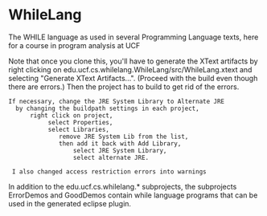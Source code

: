 # WhileLang
The WHILE language as used in several Programming Language texts, here for a course in program analysis at UCF

Note that once you clone this, you'll have to generate the XText artifacts by right clicking on edu.ucf.cs.whilelang.WhileLang/src/WhileLang.xtext and selecting "Generate XText Artifacts...". (Proceed with the build even though there are errors.) Then the project has to build to get rid of the errors.

    If necessary, change the JRE System Library to Alternate JRE
      by changing the buildpath settings in each project,
          right click on project,
               select Properties,
               select Libraries,
                  remove JRE System Lib from the list,
                  then add it back with Add Library,
                      select JRE System Library,
                      select alternate JRE.

     I also changed access restriction errors into warnings

In addition to the edu.ucf.cs.whilelang.* subprojects, the subprojects ErrorDemos and GoodDemos contain while language programs that can be used in the generated eclipse plugin.
